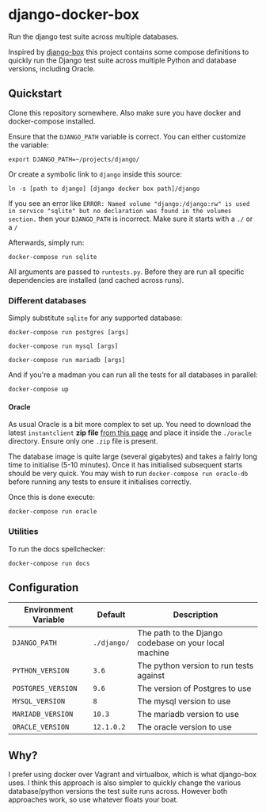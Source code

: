 # django-docker-box

Run the django test suite across multiple databases.

Inspired by [django-box](https://github.com/django/django-box) this project contains 
some compose definitions to quickly run the Django test suite across multiple Python and
database versions, including Oracle.

## Quickstart

Clone this repository somewhere. Also make sure you have docker and docker-compose installed.

Ensure that the `DJANGO_PATH` variable is correct. You can either customize the variable:

`export DJANGO_PATH=~/projects/django/`
 
Or create a symbolic link to `django` inside this source:
 
`ln -s [path to django] [django docker box path]/django`

If you see an error like `ERROR: Named volume "django:/django:rw" is used in service "sqlite" but no declaration was found in the volumes section.` 
then your `DJANGO_PATH` is incorrect. Make sure it starts with a `./` or a `/`

Afterwards, simply run:

`docker-compose run sqlite`

All arguments are passed to `runtests.py`. Before they are run all specific dependencies are 
installed (and cached across runs).


### Different databases

Simply substitute `sqlite` for any supported database:

`docker-compose run postgres [args]`

`docker-compose run mysql [args]`

`docker-compose run mariadb [args]`

And if you're a madman you can run all the tests for all databases in parallel:

`docker-compose up`

#### Oracle

As usual Oracle is a bit more complex to set up. You need to download the latest `instantclient` **zip file**
[from this page](https://www.oracle.com/technetwork/topics/linuxx86-64soft-092277.html) and place it inside the 
`./oracle` directory. Ensure only one `.zip` file is present.

The database image is quite large (several gigabytes) and takes a fairly long time to initialise (5-10 minutes). 
Once it has initialised subsequent starts should be very quick. You may wish to run `docker-compose run oracle-db`
before running any tests to ensure it initialises correctly.

Once this is done execute:

`docker-compose run oracle`

### Utilities

To run the docs spellchecker:

`docker-compose run docs`

## Configuration

| Environment Variable | Default | Description |
| --- | --- | --- |
| `DJANGO_PATH` | `./django/` | The path to the Django codebase on your local machine |
| `PYTHON_VERSION` | `3.6` | The python version to run tests against |
| `POSTGRES_VERSION` | `9.6` | The version of Postgres to use |
| `MYSQL_VERSION` | `8` | The mysql version to use |
| `MARIADB_VERSION` | `10.3` | The mariadb version to use |
| `ORACLE_VERSION` | `12.1.0.2` | The oracle version to use |


## Why?

I prefer using docker over Vagrant and virtualbox, which is what django-box uses. I think this 
approach is also simpler to quickly change the various database/python versions the test suite 
runs across. However both approaches work, so use whatever floats your boat.